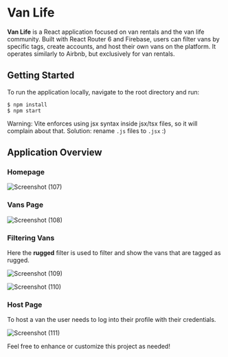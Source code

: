 # Van Life
**Van Life** is a React application focused on van rentals and the van life community. Built with React Router 6 and Firebase, users can filter vans by specific tags, create accounts, and host their own vans on the platform. It operates similarly to Airbnb, but exclusively for van rentals.

## Getting Started
To run the application locally, navigate to the root directory and run: 

```
$ npm install
$ npm start
````
Warning: Vite enforces using jsx syntax inside jsx/tsx files, so it will complain about that. Solution: rename `.js` files to `.jsx` :)


## Application Overview 

### Homepage
![Screenshot (107)](https://github.com/user-attachments/assets/be8c38ac-6269-4295-95d2-73806968d638)

### Vans Page

![Screenshot (108)](https://github.com/user-attachments/assets/aa2339f4-9bb5-4f78-919b-58d5deaba1eb)

### Filtering Vans 
Here the **rugged** filter is used to filter and show the vans that are tagged as rugged.

![Screenshot (109)](https://github.com/user-attachments/assets/85e27ab5-721c-4bfd-9795-0499cc221de3)

![Screenshot (110)](https://github.com/user-attachments/assets/7ff89053-6b14-4033-a00e-0cbf3ba66c03)

### Host Page
To host a van the user needs to log into their profile with their credentials. 

![Screenshot (111)](https://github.com/user-attachments/assets/7f3d0371-1a95-4e55-955c-dfbf897f91f8)

Feel free to enhance or customize this project as needed!




